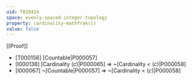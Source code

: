 ```yaml
---
uid: T020414
space: evenly-spaced-integer-topology
property: cardinality-mathfrak(c)
value: false
---
```

[[Proof]]

* [T000156] [Countable|P000057]
* [I000138] [Cardinality $\mathfrak(c)$|P000065] => ~[Cardinality < $\mathfrak(c)$|P000058]
* [I000067] ~[Countable|P000057] => ~[Cardinality < $\mathfrak(c)$|P000058]

